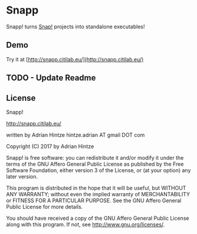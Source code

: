 # Snapp

Snapp! turns [Snap!](http://snap.berkeley.edu/) projects into standalone executables!

## Demo

Try it at [http://snapp.citilab.eu/](http://snapp.citilab.eu/)

## TODO - Update Readme

## License

Snapp!

http://snapp.citilab.eu/

written by Adrian Hintze hintze.adrian AT gmail DOT com

Copyright (C) 2017 by Adrian Hintze

Snapp! is free software: you can redistribute it and/or modify it under the terms of the GNU Affero General Public License as published by the Free Software Foundation, either version 3 of the License, or (at your option) any later version.

This program is distributed in the hope that it will be useful, but WITHOUT ANY WARRANTY; without even the implied warranty of MERCHANTABILITY or FITNESS FOR A PARTICULAR PURPOSE. See the GNU Affero General Public License for more details.

You should have received a copy of the GNU Affero General Public License along with this program. If not, see http://www.gnu.org/licenses/.
